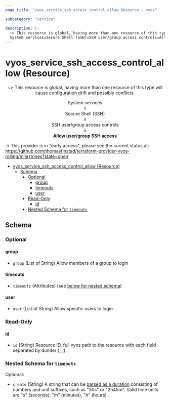 ```yaml
---
page_title: "vyos_service_ssh_access_control_allow Resource - vyos"

subcategory: "Service"

description: |-
  ~> This resource is global, having more than one resource of this type will cause configuration drift and possibly conflicts.
  System services⯯Secure Shell (SSH)⯯SSH user/group access controls⯯Allow user/group SSH access
---
```


# vyos_service_ssh_access_control_allow (Resource)
<center>

~> This resource is global, having more than one resource of this type will cause configuration drift and possibly conflicts.

System services  
⯯  
Secure Shell (SSH)  
⯯  
SSH user/group access controls  
⯯  
**Allow user/group SSH access**


</center>

-> This provider is in "early access", please see the current status at: https://github.com/thomasfinstad/terraform-provider-vyos-rolling/milestones?state=open

<!--TOC-->

- [vyos_service_ssh_access_control_allow (Resource)](#vyos_service_ssh_access_control_allow-resource)
  - [Schema](#schema)
    - [Optional](#optional)
      - [group](#group)
      - [timeouts](#timeouts)
      - [user](#user)
    - [Read-Only](#read-only)
      - [id](#id)
    - [Nested Schema for `timeouts`](#nested-schema-for-timeouts)

<!--TOC-->

<!-- schema generated by tfplugindocs -->
## Schema

### Optional

#### group
- `group` (List of String) Allow members of a group to login
#### timeouts
- `timeouts` (Attributes) (see [below for nested schema](#nestedatt--timeouts))
#### user
- `user` (List of String) Allow specific users to login

### Read-Only

#### id
- `id` (String) Resource ID, full vyos path to the resource with each field separated by dunder (`__`).

<a id="nestedatt--timeouts"></a>
### Nested Schema for `timeouts`

Optional:

- `create` (String) A string that can be [parsed as a duration](https://pkg.go.dev/time#ParseDuration) consisting of numbers and unit suffixes, such as &#34;30s&#34; or &#34;2h45m&#34;. Valid time units are &#34;s&#34; (seconds), &#34;m&#34; (minutes), &#34;h&#34; (hours).
